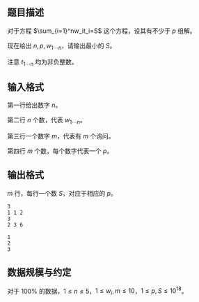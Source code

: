## 题目描述

对于方程 $\sum_{i=1}^nw_it_i=S$ 这个方程，设其有不少于 $p$ 组解。

现在给出 $n,p,w_{1\cdots n}$，请输出最小的 $S$。

注意 $t_{1\cdots n}$ 均为非负整数。

## 输入格式

第一行给出数字 $n$。

第二行 $n$ 个数，代表 $w_{1\cdots n}$。

第三行一个数字 $m$，代表有 $m$ 个询问。

第四行 $m$ 个数，每个数字代表一个 $p$。

## 输出格式

$m$ 行，每行一个数 $S$，对应于相应的 $p$。

```input1
3
1 1 2
3
2 3 6
```

```output1
1
2
3
```

## 数据规模与约定

对于 $100\%$ 的数据，$1\leq n\leq 5$，$1\leq w_i,m\leq 10$，$1\leq p,S\leq 10^{18}$。


